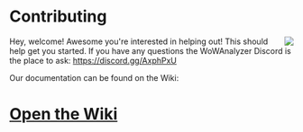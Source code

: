 # Contributing

<img align="right" src="http://i.imgur.com/k8NZMmV.gif">

Hey, welcome! Awesome you're interested in helping out! This should help get you started. If you have any questions the WoWAnalyzer Discord is the place to ask: https://discord.gg/AxphPxU

Our documentation can be found on the Wiki:
# [Open the Wiki](https://github.com/WoWAnalyzer/WoWAnalyzer/wiki)
